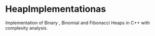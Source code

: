 # HeapImplementationas
Implementation of Binary , Binomial and Fibonacci Heaps in C++ with complexity analysis.
